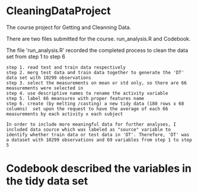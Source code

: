 CleaningDataProject
===================

The course project for Getting and Cleanning Data. 

There are two files submitted for the course. run_analysis.R and Codebook. 


The file 'run_analysis.R' recorded the completed process to clean the data set from step 1 to step 6

    step 1. read test and train data respectively
    step 2. merg test data and train data together to generate the 'DT' data set with 10299 observations
    step 3. select the measurements on mean or std only, so there are 66 measurements were selected in
    step 4. use descriptive names to rename the activity variable 
    step 5. label 66 meansures with proper features name
    step 6. create (by melting /casting) a new tidy data (180 rows x 68 columns)  set upon the request to have the average of each 66 measurements by each activity x each subject
    
    In order to include more meaningful data for further analyses, I included data source which was labeled as "source" variable to identify whether train data or test data in 'DT'. Therefore, 'DT' was a dataset with 10299 observations and 69 variables from step 1 to step 5
    
    
Codebook described the variables in the tidy data set 
==========================
